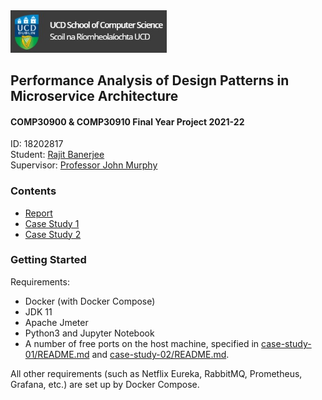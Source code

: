 <div align="left">
  <img src="./assets/ucdcs.jpg" width="250">
  <h2>Performance Analysis of Design Patterns in <br/>Microservice Architecture</h2>
  <h4>COMP30900 & COMP30910 Final Year Project 2021-22</h4>
  <p>
    ID: 18202817<br/>
    Student: <a href="https://rajitbanerjee.com">Rajit Banerjee</a><br/>
    Supervisor: <a href="https://people.ucd.ie/j.murphy">Professor John Murphy</a>
  </p>
</div>

### Contents

- [Report](./report/project-report.pdf)
- [Case Study 1](./case-study-01/)
- [Case Study 2](./case-study-02/)

### Getting Started

Requirements:

- Docker (with Docker Compose)
- JDK 11
- Apache Jmeter
- Python3 and Jupyter Notebook
- A number of free ports on the host machine, specified in [case-study-01/README.md](./case-study-01/README.md) and [case-study-02/README.md](./case-study-02/README.md).

All other requirements (such as Netflix Eureka, RabbitMQ, Prometheus, Grafana, etc.) are set up by Docker Compose.

